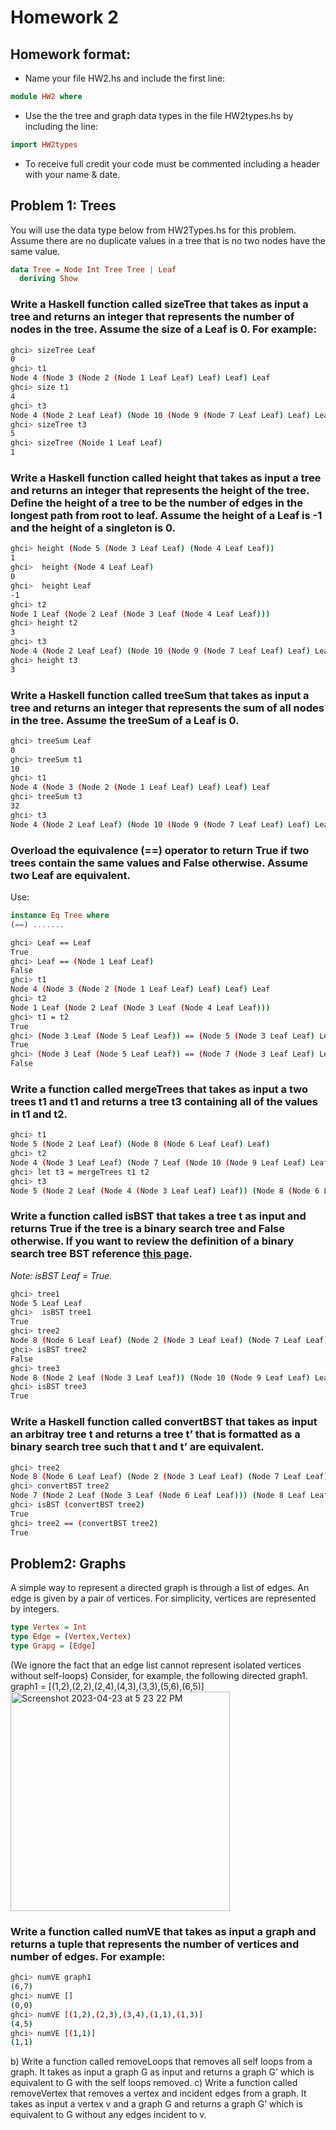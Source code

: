 # Homework 2
## Homework format:
- Name your file HW2.hs and include the first line:
```haskell
module HW2 where
```
- Use the the tree and graph data types in the file HW2types.hs by including the line:
```haskell
import HW2types
```
- To receive full credit your code must be commented including a header with your name & date.

## Problem 1: Trees
You will use the data type below from HW2Types.hs for this problem. Assume there are no duplicate values in a tree that is no two nodes have the same value.
```haskell
data Tree = Node Int Tree Tree | Leaf
  deriving Show
```
### Write a Haskell function called **sizeTree** that takes as input a tree and returns an integer that represents the number of nodes in the tree. Assume the size of a Leaf is 0. For example:
```bash
ghci> sizeTree Leaf
0
ghci> t1
Node 4 (Node 3 (Node 2 (Node 1 Leaf Leaf) Leaf) Leaf) Leaf
ghci> size t1
4
ghci> t3
Node 4 (Node 2 Leaf Leaf) (Node 10 (Node 9 (Node 7 Leaf Leaf) Leaf) Leaf)
ghci> sizeTree t3
5
ghci> sizeTree (Noide 1 Leaf Leaf)
1
```

### Write a Haskell function called **height** that takes as input a tree and returns an integer that represents the height of the tree. Define the height of a tree to be the number of edges in the longest path from root to leaf. Assume the height of a Leaf is -1 and the height of a singleton is 0.
```bash
ghci> height (Node 5 (Node 3 Leaf Leaf) (Node 4 Leaf Leaf))
1
ghci>  height (Node 4 Leaf Leaf)
0
ghci>  height Leaf
-1
ghci> t2
Node 1 Leaf (Node 2 Leaf (Node 3 Leaf (Node 4 Leaf Leaf)))
ghci> height t2
3
ghci> t3
Node 4 (Node 2 Leaf Leaf) (Node 10 (Node 9 (Node 7 Leaf Leaf) Leaf) Leaf)
ghci> height t3
3
```

### Write a Haskell function called **treeSum** that takes as input a tree and returns an integer that represents the sum of all nodes in the tree. Assume the treeSum of a Leaf is 0.
```bash
ghci> treeSum Leaf
0
ghci> treeSum t1
10
ghci> t1
Node 4 (Node 3 (Node 2 (Node 1 Leaf Leaf) Leaf) Leaf) Leaf
ghci> treeSum t3
32
ghci> t3
Node 4 (Node 2 Leaf Leaf) (Node 10 (Node 9 (Node 7 Leaf Leaf) Leaf) Leaf)
```

### Overload the equivalence (==) operator to return True if two trees contain the same values and False otherwise. Assume two Leaf are equivalent.
Use:
```haskell
instance Eq Tree where
(==) .......
```
```bash
ghci> Leaf == Leaf
True
ghci> Leaf == (Node 1 Leaf Leaf)
False
ghci> t1
Node 4 (Node 3 (Node 2 (Node 1 Leaf Leaf) Leaf) Leaf) Leaf
ghci> t2
Node 1 Leaf (Node 2 Leaf (Node 3 Leaf (Node 4 Leaf Leaf)))
ghci> t1 = t2
True
ghci> (Node 3 Leaf (Node 5 Leaf Leaf)) == (Node 5 (Node 3 Leaf Leaf) Leaf)
True
ghci> (Node 3 Leaf (Node 5 Leaf Leaf)) == (Node 7 (Node 3 Leaf Leaf) Leaf)
False
```

### Write a function called **mergeTrees** that takes as input a two trees t1 and t1 and returns a tree t3 containing all of the values in t1 and t2.
```bash
ghci> t1
Node 5 (Node 2 Leaf Leaf) (Node 8 (Node 6 Leaf Leaf) Leaf)
ghci> t2
Node 4 (Node 3 Leaf Leaf) (Node 7 Leaf (Node 10 (Node 9 Leaf Leaf) Leaf))
ghci> let t3 = mergeTrees t1 t2
ghci> t3
Node 5 (Node 2 Leaf (Node 4 (Node 3 Leaf Leaf) Leaf)) (Node 8 (Node 6 Leaf (Node 7 Leaf Leaf)) (Node 10 (Node 9 Leaf Leaf) Leaf))
```

### Write a function called **isBST** that takes a tree t as input and returns True if the tree is a binary search tree and False otherwise. If you want to review the definition of a binary search tree BST reference [this page](https://en.wikipedia.org/wiki/Binary_search_tree).
*Note: isBST Leaf = True.*
```bash
ghci> tree1
Node 5 Leaf Leaf
ghci>  isBST tree1
True
ghci> tree2
Node 8 (Node 6 Leaf Leaf) (Node 2 (Node 3 Leaf Leaf) (Node 7 Leaf Leaf))
ghci> isBST tree2
False
ghci> tree3
Node 8 (Node 2 Leaf (Node 3 Leaf Leaf)) (Node 10 (Node 9 Leaf Leaf) Leaf)
ghci> isBST tree3
True
```

### Write a Haskell function called **convertBST** that takes as input an arbitray tree t and returns a tree t’ that is formatted as a binary search tree such that t and t’ are equivalent.
```bash
ghci> tree2
Node 8 (Node 6 Leaf Leaf) (Node 2 (Node 3 Leaf Leaf) (Node 7 Leaf Leaf))
ghci> convertBST tree2
Node 7 (Node 2 Leaf (Node 3 Leaf (Node 6 Leaf Leaf))) (Node 8 Leaf Leaf)
ghci> isBST (convertBST tree2)
True
ghci> tree2 == (convertBST tree2)
True
```

## Problem2: Graphs
A simple way to represent a directed graph is through a list of edges. An edge is given by a pair of vertices. For simplicity, vertices are represented by integers.
```haskell
type Vertex = Int
type Edge = (Vertex,Vertex)
type Grapg = [Edge]
```
(We ignore the fact that an edge list cannot represent isolated vertices without self-loops)
Consider, for example, the following directed graph1.
graph1 = [(1,2),(2,2),(2,4),(4,3),(3,3),(5,6),(6,5)]
<img width="351" alt="Screenshot 2023-04-23 at 5 23 22 PM" src="https://user-images.githubusercontent.com/25465133/233875184-118dfa90-3734-4b3f-b843-1e7d6cf4ddd1.png">

### Write a function called **numVE** that takes as input a graph and returns a tuple that represents the number of vertices and number of edges. For example:
```bash
ghci> numVE graph1
(6,7)
ghci> numVE []
(0,0)
ghci> numVE [(1,2),(2,3),(3,4),(1,1),(1,3)]
(4,5)
ghci> numVE [(1,1)]
(1,1)
```
b) Write a function called removeLoops that removes all self loops from a graph. It takes as input a graph G as input and returns a graph G’ which is equivalent to G with the self loops removed.
c) Write a function called removeVertex that removes a vertex and incident edges from a graph. It takes as input a vertex v and a graph G and returns a graph G’ which is equivalent to G without any edges incident to v.
